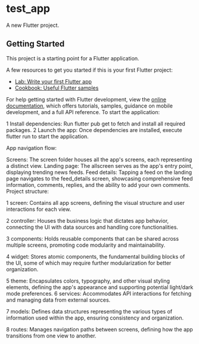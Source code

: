 # test_app

A new Flutter project.

## Getting Started

This project is a starting point for a Flutter application.

A few resources to get you started if this is your first Flutter project:

- [Lab: Write your first Flutter app](https://docs.flutter.dev/get-started/codelab)
- [Cookbook: Useful Flutter samples](https://docs.flutter.dev/cookbook)

For help getting started with Flutter development, view the
[online documentation](https://docs.flutter.dev/), which offers tutorials,
samples, guidance on mobile development, and a full API reference.
To start the application:

1 Install dependencies: Run flutter pub get to fetch and install all required packages.
2 Launch the app: Once dependencies are installed, execute flutter run to start the application.

App navigation flow:

Screens: The screen folder houses all the app's screens, each representing a distinct view.
Landing page: The allscreen serves as the app's entry point, displaying trending news feeds.
Feed details: Tapping a feed on the landing page navigates to the feed_details screen, showcasing comprehensive feed information, comments, replies, and the ability to add your own comments.
Project structure:

1 screen: Contains all app screens, defining the visual structure and user interactions for each view.

2 controller: Houses the business logic that dictates app behavior, connecting the UI with data sources and handling core functionalities.

3 components: Holds reusable components that can be shared across multiple screens, promoting code modularity and maintainability.

4 widget: Stores atomic components, the fundamental building blocks of the UI, some of which may require further modularization for better organization.

5 theme: Encapsulates colors, typography, and other visual styling elements, defining the app's appearance and supporting potential light/dark mode preferences.
6 services: Accommodates API interactions for fetching and managing data from external sources.

7 models: Defines data structures representing the various types of information used within the app, ensuring consistency and organization.

8 routes: Manages navigation paths between screens, defining how the app transitions from one view to another.
